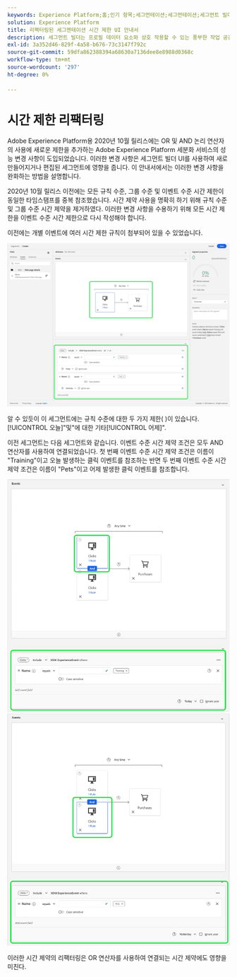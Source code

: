 ```yaml
---
keywords: Experience Platform;홈;인기 항목;세그먼테이션;세그먼테이션;세그먼트 빌더;세그먼트 빌더
solution: Experience Platform
title: 리팩터링된 세그멘테이션 시간 제한 UI 안내서
description: 세그먼트 빌더는 프로필 데이터 요소와 상호 작용할 수 있는 풍부한 작업 공간을 제공합니다. 작업 공간에서는 데이터 속성을 표시하는 데 사용되는 드래그 앤 드롭 타일과 같은 규칙을 작성하고 편집할 수 있는 직관적인 컨트롤을 제공합니다.
exl-id: 3a352d46-829f-4a58-b676-73c3147f792c
source-git-commit: 59dfa862388394a68630a7136dee8e8988d0368c
workflow-type: tm+mt
source-wordcount: '297'
ht-degree: 0%

---
```


# 시간 제한 리팩터링

Adobe Experience Platform용 2020년 10월 릴리스에는 OR 및 AND 논리 연산자의 사용에 새로운 제한을 추가하는 Adobe Experience Platform 세분화 서비스의 성능 변경 사항이 도입되었습니다. 이러한 변경 사항은 세그먼트 빌더 UI를 사용하여 새로 만들어지거나 편집된 세그먼트에 영향을 줍니다. 이 안내서에서는 이러한 변경 사항을 완화하는 방법을 설명합니다.

2020년 10월 릴리스 이전에는 모든 규칙 수준, 그룹 수준 및 이벤트 수준 시간 제한이 동일한 타임스탬프를 중복 참조했습니다. 시간 제약 사용을 명확히 하기 위해 규칙 수준 및 그룹 수준 시간 제약을 제거하였다. 이러한 변경 사항을 수용하기 위해 모든 시간 제한을 이벤트 수준 시간 제한으로 다시 작성해야 합니다.

이전에는 개별 이벤트에 여러 시간 제한 규칙이 첨부되어 있을 수 있었습니다.

![세그먼트 빌더에서 시간 구속의 이전 스타일이 강조 표시됩니다.](../images/ui/segment-refactoring/former-time-constraint.png)

알 수 있듯이 이 세그먼트에는 규칙 수준에 대한 두 가지 제한( )이 있습니다.[!UICONTROL 오늘]&quot;및&quot;에 대한 기타[!UICONTROL 어제]&quot;.

이전 세그먼트는 다음 세그먼트와 같습니다. 이벤트 수준 시간 제약 조건은 모두 AND 연산자를 사용하여 연결되었습니다. 첫 번째 이벤트 수준 시간 제약 조건은 이름이 &quot;Training&quot;이고 오늘 발생하는 클릭 이벤트를 참조하는 반면 두 번째 이벤트 수준 시간 제약 조건은 이름이 &quot;Pets&quot;이고 어제 발생한 클릭 이벤트를 참조합니다.

![시간 제한의 새로운 스타일은 세그먼트 빌더에서 강조 표시됩니다.](../images/ui/segment-refactoring/time-constraint-1.png) ![시간 제한의 새로운 스타일은 세그먼트 빌더에서 강조 표시됩니다.](../images/ui/segment-refactoring/time-constraint-2.png)

이러한 시간 제약의 리팩터링은 OR 연산자를 사용하여 연결되는 시간 제약에도 영향을 미친다.
